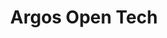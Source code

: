---
git: https://github.com/argosopentech/argos-translate
logohandle: argosopentech
sort: argos
title: Argos Open Tech
twitter: https://x.com/argosopentech
website: https://www.argosopentech.com/
youtube: https://youtube.com/channel/UCUhFxpTpgsu0rXKPrybCQSA
---